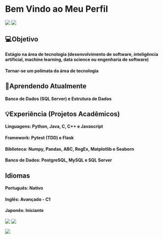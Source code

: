 # Bem Vindo ao Meu Perfil

<img src = "https://w0.peakpx.com/wallpaper/432/891/HD-wallpaper-rog-8-bit-republic-of-gamers-games-artist-artwork-digital-art-artstation.jpg">

<a href = 'https://www.linkedin.com/in/raul-de-luca-roberto-rolim-a5325a17a' target='_blank'>
  <img src= "https://github.com/raul-rolim/raul-rolim/assets/69372064/0ca99497-49c9-42c6-8821-960d31cc431d" />
  
</a>


## 💻Objetivo 
#### Estágio na área de tecnologia (desenvolvimento de software, inteligência artificial, machine learning, data science ou engenharia de software)
#### Tornar-se um polímata da área de tecnologia 

## 🔎Aprendendo Atualmente 
#### Banco de Dados (SQL Server) e Estrutura de Dados

## 💡Experiência (Projetos Acadêmicos)

#### Linguagens: Python, Java, C, C++ e Javascript
</p>

#### Framework: Pytest (TDD) e Flask
#### Biblioteca: Numpy, Pandas, ABC, RegEx, Matplotlib e Seaborn
#### Banco de Dados: PostgreSQL, MySQL e SQL Server

## Idiomas

#### Português: Nativo
#### Inglês: Avançado - C1
#### Japonês: Iniciante
<img src = "https://github-readme-stats.vercel.app/api?username=raul-rolim&theme=codeSTACKr"> <img src = "https://github-readme-stats.vercel.app/api/top-langs/?username=raul-rolim&layout=compact&theme=codeSTACKr" align = top>

<img src = "https://github-readme-streak-stats.herokuapp.com/?user=raul-rolim&theme=codeSTACKr">





<!--
**raul-rolim/raul-rolim** is a ✨ _special_ ✨ repository because its `README.md` (this file) appears on your GitHub profile.

Here are some ideas to get you started:

- 🔭 I’m currently working on ...
- 🌱 I’m currently learning ...
- 👯 I’m looking to collaborate on ...
- 🤔 I’m looking for help with ...
- 💬 Ask me about ...
- 📫 How to reach me: ...
- 😄 Pronouns: ...
- ⚡ Fun fact: ...
-->
